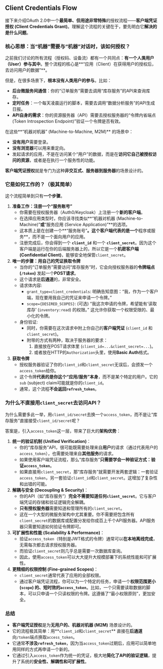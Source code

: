 ## Client Credentials Flow

接下来介绍OAuth 2.0中一个**最简单、但用途非常特殊**的授权流程——**客户端凭证授权 (Client Credentials Grant)**。理解这个流程的关键在于，要先明白它**解决的是什么问题**。

### 核心思想：当“机器”需要与“机器”对话时，该如何授权？

之前我们讨论的所有流程（授权码、设备流）都有一个共同点：**有一个人类用户（User）参与其中**。整个流程的核心是**“应用（Client）在获得用户的授权后，去访问用户的数据”**。

但是，在很多场景下，**根本没有人类用户的参与**。比如：

- **后台微服务间通信**：你的“订单服务”需要去调用“库存服务”的API来查询库存。
- **定时任务**：一个每天凌晨运行的脚本，需要去调用“数据分析服务”的API生成日报。
- **API自身的需求**：你的资源服务器（API）需要去授权服务器的“令牌内省端点 (Token Introspection Endpoint)”验证一个令牌是否有效。

在这些**“机器对机器” (Machine-to-Machine, M2M)** 的场景中：

- **没有用户**需要登录。
- **没有浏览器**可以用来重定向。
- 发起请求的应用，不是在访问某个“用户”的数据，而是在**访问它自己被授权访问的资源**，或者是在执行一个服务性的功能。

**客户端凭证授权**就是专门为这种**非交互式、服务器到服务器**的场景设计的。

### 它是如何工作的？（极其简单）

这个流程简单到只有**一个步骤**。

1. **准备工作：注册一个“服务账号”**
   - 你需要在授权服务器（Auth0/Keycloak）上注册一个**新的客户端**。
   - 在选择应用类型时，你应该寻找类似**“机器对机器 (Machine-to-Machine)”**或**“服务应用 (Service Application)”**的选项。
   - 这本质上是在创建一个**“服务账号”**。这个客户端代表的是一个**程序或服务**，而不是一个面向用户的应用。
   - 注册完成后，你会得到一个 **`client_id`** 和一个 **`client_secret`**。因为这个客户端是运行在你的后端服务器上的，所以它是一个**机密客户端 (Confidential Client)**，能够安全地保管`client_secret`。
2. **唯一的步骤：用自己的凭证换取令牌**
   - 当你的“订单服务”需要访问“库存服务”时，它会向授权服务器的**令牌端点 (`/token`)** 发起一个**POST请求**。
   - 这个请求是**后通道**的，非常安全。
   - 请求体内容:
     - `grant_type=client_credentials`: 明确告知意图：“我，作为一个客户端，现在要用我自己的凭证来申请一个令牌。”
     - `scope={DESIRED_SCOPES}`: (可选) “我这次申请的令牌，希望能有‘读取库存’ (`inventory:read`) 的权限。” 这允许你获取一个权限受限的、最小化的令牌。
   - 身份验证:
     - 同时，你需要在这次请求中附上你自己的**客户端凭证** (`client_id` 和 `client_secret`)。
     - 附带的方式有两种，取决于服务器的要求：
       1. 直接放在POST请求体里 (`client_id=...&client_secret=...`)。
       2. 或者放在HTTP的`Authorization`头里，使用**Basic Auth**格式。
3. **获取令牌**
   - 授权服务器验证了你的`client_id`和`client_secret`无误后，会颁发一个`access_token`给你。
   - 这个令牌**代表的是你这个“应用/服务”本身**，而不是某个特定的用户。它的`sub` (subject) claim可能就是你的`client_id`。
   - 通常，这个流程**不会返回`refresh_token`**。

### 为什么不直接用`client_secret`去访问API？

为什么需要多此一举，用`client_id/secret`去换一个`access_token`，而不是让“库存服务”直接接受`client_id/secret`呢？

答案是，引入`access_token`这一层，带来了巨大的**架构优势**：

1. **统一的验证机制 (Unified Verification)**：
   - 你的“库存服务”API，很可能既需要处理来自**用户**的请求（通过代表用户的`access_token`），也需要处理来自**其他服务**的请求。
   - 如果使用客户端凭证流程，那么“库存服务”**只需要学会一种验证方式：验证`access_token`**。
   - 如果直接用`client_secret`，那“库存服务”就需要开发两套逻辑：一套验证`access_token`，另一套验证`client_id`和`client_secret`。这增加了复杂性和出错的可能。
2. **解耦与安全 (Decoupling & Security)**：
   - 你的API（如“库存服务”）**完全不需要知道任何`client_secret`**。它与客户端凭证的存储和验证逻辑完全解耦。
   - **只有授权服务器**需要知道和管理所有的`client_secret`。
   - 这在一个大型的微服务架构中尤其重要。你不需要把包含所有`client_secret`的数据库或配置分发给你成百上千个API服务器。API服务器只需要知道如何验证令牌即可。
3. **可扩展性和性能 (Scalability & Performance)**：
   - 验证`access_token`（特别是JWT格式的令牌）通常可以**在本地离线完成**，无需每次都去请求授权服务器。
   - 而验证`client_secret`则几乎总是需要一次数据库查询。
   - 因此，使用`access_token`可以大大提升大规模部署下的系统性能和可扩展性。
4. **更精细的权限控制 (Fine-grained Scopes)**：
   - `client_secret`通常代表了应用的全部权限。
   - 通过客户端凭证流程，你可以为一个特定的任务，申请一个**权限范围更小 (`scope`) 的、短时效的`access_token`**。比如，一个只需要读取数据的脚本，可以只申请一个只读权限的令牌。这遵循了“最小权限原则”，更加安全。

### 总结

- **客户端凭证授权**是为**无用户的、机器对机器 (M2M)** 场景设计的。
- 它的流程极其简单：用**`client_id`和`client_secret`** 直接在**后通道**向`/token`端点换取`access_token`。
- 它通常**不涉及`refresh_token`**，因为当`access_token`过期后，应用可以简单地用同样的方式再申请一个新的。
- 它通过引入`access_token`作为统一的凭证，极大地**简化了API的验证逻辑**，提升了系统的**安全性、解耦性和可扩展性**。